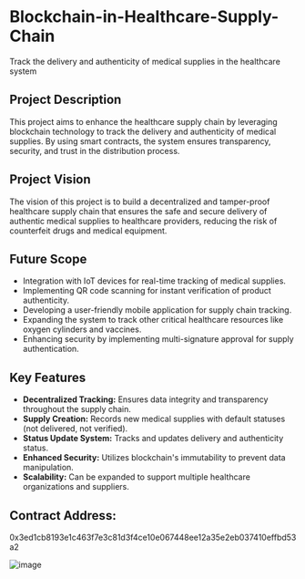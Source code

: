 # Blockchain-in-Healthcare-Supply-Chain
Track the delivery and authenticity of medical supplies in the healthcare system


## Project Description
This project aims to enhance the healthcare supply chain by leveraging blockchain technology to track the delivery and authenticity of medical supplies. By using smart contracts, the system ensures transparency, security, and trust in the distribution process.

## Project Vision
The vision of this project is to build a decentralized and tamper-proof healthcare supply chain that ensures the safe and secure delivery of authentic medical supplies to healthcare providers, reducing the risk of counterfeit drugs and medical equipment.

## Future Scope
- Integration with IoT devices for real-time tracking of medical supplies.
- Implementing QR code scanning for instant verification of product authenticity.
- Developing a user-friendly mobile application for supply chain tracking.
- Expanding the system to track other critical healthcare resources like oxygen cylinders and vaccines.
- Enhancing security by implementing multi-signature approval for supply authentication.

## Key Features
- **Decentralized Tracking:** Ensures data integrity and transparency throughout the supply chain.
- **Supply Creation:** Records new medical supplies with default statuses (not delivered, not verified).
- **Status Update System:** Tracks and updates delivery and authenticity status.
- **Enhanced Security:** Utilizes blockchain's immutability to prevent data manipulation.
- **Scalability:** Can be expanded to support multiple healthcare organizations and suppliers.

## Contract Address:
0x3ed1cb8193e1c463f7e3c81d3f4ce10e067448ee12a35e2eb037410effbd53a2

![image](https://github.com/user-attachments/assets/90564766-ab30-475f-912e-077a767a1978)
